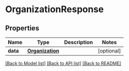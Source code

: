 # OrganizationResponse


## Properties
Name | Type | Description | Notes
------------ | ------------- | ------------- | -------------
**data** | [**Organization**](Organization.md) |  | [optional] 

[[Back to Model list]](../README.md#documentation-for-models) [[Back to API list]](../README.md#documentation-for-api-endpoints) [[Back to README]](../README.md)


